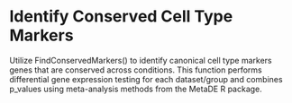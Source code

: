 # Identify Conserved Cell Type Markers
Utilize FindConservedMarkers() to identify canonical cell type markers genes that are conserved across conditions.
This function performs differential gene expression testing for each dataset/group and combines p_values using meta-analysis methods from the MetaDE R package.
